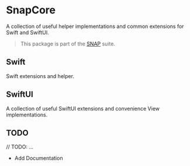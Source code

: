 # SnapCore

A collection of useful helper implementations and common extensions for Swift and SwiftUI.

> This package is part of the [SNAP](https://github.com/simonnickel/snap-abstract) suite.


## Swift

Swift extensions and helper.


## SwiftUI

A collection of useful SwiftUI extensions and convenience View implementations.


## TODO

// TODO: ...
 - Add Documentation

